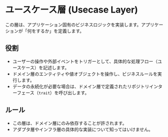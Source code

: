 # ユースケース層 (Usecase Layer)

この層は、アプリケーション固有のビジネスロジックを実装します。アプリケーションが「何をするか」を定義します。

## 役割

-   ユーザーの操作や外部イベントをトリガーとして、具体的な処理フロー（ユースケース）を記述します。
-   ドメイン層のエンティティや値オブジェクトを操作し、ビジネスルールを実行します。
-   データの永続化が必要な場合は、ドメイン層で定義されたリポジトリインターフェース（`trait`）を呼び出します。

## ルール

-   この層は、ドメイン層にのみ依存することが許されます。
-   アダプタ層やインフラ層の具体的な実装について知ってはいけません。